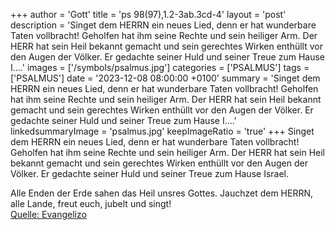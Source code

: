 +++
author = 'Gott'
title = 'ps 98(97),1.2-3ab.3cd-4'
layout = 'post'
description = 'Singet dem HERRN ein neues Lied, denn er hat wunderbare Taten vollbracht! Geholfen hat ihm seine Rechte und sein heiliger Arm.  Der HERR hat sein Heil bekannt gemacht und sein gerechtes Wirken enthüllt vor den Augen der Völker. Er gedachte seiner Huld und seiner Treue zum Hause I....'
images = ['/symbols/psalmus.jpg']
categories = ['PSALMUS']
tags = ['PSALMUS']
date = '2023-12-08 08:00:00 +0100'
summary = 'Singet dem HERRN ein neues Lied, denn er hat wunderbare Taten vollbracht! Geholfen hat ihm seine Rechte und sein heiliger Arm.  Der HERR hat sein Heil bekannt gemacht und sein gerechtes Wirken enthüllt vor den Augen der Völker. Er gedachte seiner Huld und seiner Treue zum Hause I....'
linkedsummaryImage = 'psalmus.jpg'
keepImageRatio = 'true'
+++
Singet dem HERRN ein neues Lied, denn er hat wunderbare Taten vollbracht! Geholfen hat ihm seine Rechte und sein heiliger Arm. 
Der HERR hat sein Heil bekannt gemacht und sein gerechtes Wirken enthüllt vor den Augen der Völker.
Er gedachte seiner Huld
und seiner Treue zum Hause Israel.<!--more--> 

Alle Enden der Erde sahen
das Heil unsres Gottes.
Jauchzet dem HERRN, alle Lande, freut euch, jubelt und singt!<br> [Quelle: Evangelizo](https://evangeliumtagfuertag.org/DE/gospel)